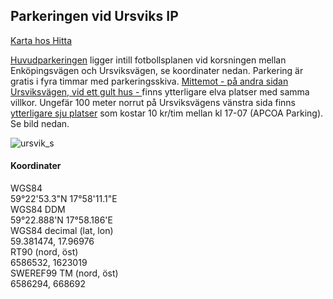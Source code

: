 
## Parkeringen vid Ursviks IP

[Karta hos Hitta](https://www.hitta.se/kartan/f/hitta.se?prefMapFramework=leaflet&s=1da626f3)    

[Huvudparkeringen](https://www.hitta.se/kartan/f/hitta.se?prefMapFramework=leaflet&s=1da626f3) ligger intill fotbollsplanen vid korsningen mellan Enköpingsvägen och Ursviksvägen, se koordinater nedan. Parkering är gratis i fyra timmar med parkeringsskiva. [Mittemot - på andra sidan Ursviksvägen, vid ett gult hus - ](https://www.hitta.se/kartan/f/hitta.se?prefMapFramework=leaflet&s=38e4eb0f) finns ytterligare elva platser med samma villkor. Ungefär 100 meter norrut på Ursviksvägens vänstra sida finns [ytterligare sju platser](https://www.hitta.se/kartan/f/hitta.se?prefMapFramework=leaflet&s=68176d0b) som kostar 10 kr/tim mellan kl 17-07 (APCOA Parking). Se bild nedan.

![ursvik_s](https://user-images.githubusercontent.com/62021989/183093422-a69ab6e2-8400-41dc-b50c-c29457a529ea.jpg)

#### Koordinater
WGS84    
59°22'53.3"N 17°58'11.1"E    
WGS84 DDM    
59°22.888'N 17°58.186'E    
WGS84 decimal (lat, lon)    
59.381474, 17.96976    
RT90 (nord, öst)    
6586532, 1623019    
SWEREF99 TM (nord, öst)    
6586294, 668692     
